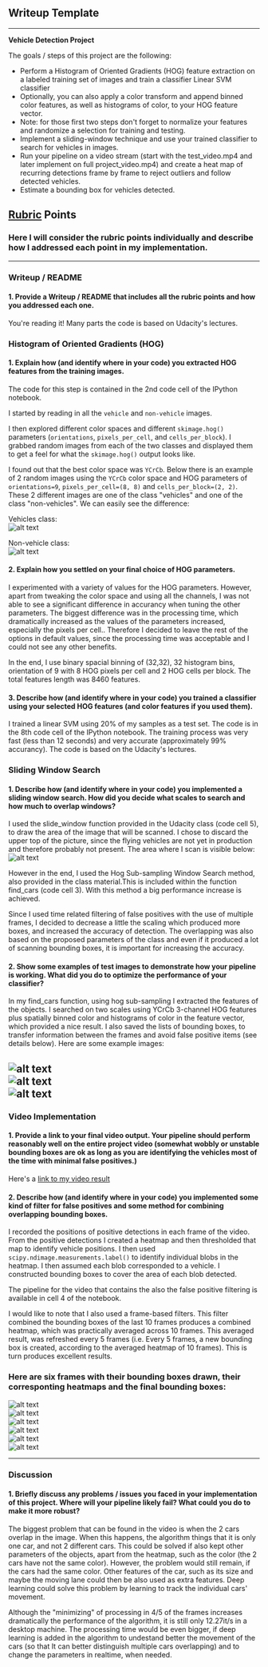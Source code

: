 ## Writeup Template

---

**Vehicle Detection Project**

The goals / steps of this project are the following:

* Perform a Histogram of Oriented Gradients (HOG) feature extraction on a labeled training set of images and train a classifier Linear SVM classifier
* Optionally, you can also apply a color transform and append binned color features, as well as histograms of color, to your HOG feature vector. 
* Note: for those first two steps don't forget to normalize your features and randomize a selection for training and testing.
* Implement a sliding-window technique and use your trained classifier to search for vehicles in images.
* Run your pipeline on a video stream (start with the test_video.mp4 and later implement on full project_video.mp4) and create a heat map of recurring detections frame by frame to reject outliers and follow detected vehicles.
* Estimate a bounding box for vehicles detected.

[//]: # (Image References)
[image1]: ./output_images/car_hog.png
[image2]: ./output_images/not_car_hog.png
[image3]: ./output_images/sliding_windows.png
[image4]: ./output_images/bboxes_heat1.png
[image5]: ./output_images/bboxes_heat2.png
[image6]: ./output_images/bboxes_heat3.png
[image7]: ./output_images/example1.png
[image8]: ./output_images/example2.png
[image9]: ./output_images/example3.png
[image10]: ./output_images/example4.png
[image11]: ./output_images/example5.png
[image12]: ./output_images/example6.png

[video1]: ./project_output5.mp4

## [Rubric](https://review.udacity.com/#!/rubrics/513/view) Points
### Here I will consider the rubric points individually and describe how I addressed each point in my implementation.  

---
### Writeup / README

#### 1. Provide a Writeup / README that includes all the rubric points and how you addressed each one. 
You're reading it! Many parts the code is based on Udacity's lectures.

### Histogram of Oriented Gradients (HOG)

#### 1. Explain how (and identify where in your code) you extracted HOG features from the training images.

The code for this step is contained in the 2nd code cell of the IPython notebook.

I started by reading in all the `vehicle` and `non-vehicle` images.   

I then explored different color spaces and different `skimage.hog()` parameters (`orientations`, `pixels_per_cell`, and `cells_per_block`).  I grabbed random images from each of the two classes and displayed them to get a feel for what the `skimage.hog()` output looks like.

I found out that the best color space was `YCrCb`.
Below there is an example of 2 random images using the `YCrCb` color space and HOG parameters of `orientations=9`, `pixels_per_cell=(8, 8)` and `cells_per_block=(2, 2)`. These 2 different images are one of the class "vehicles" and one of the class "non-vehicles". We can easily see the difference:

Vehicles class:   
![alt text][image1]

Non-vehicle class:   
![alt text][image2]

#### 2. Explain how you settled on your final choice of HOG parameters.
 I experimented with a variety of values for the HOG parameters. However, apart from tweaking the color space and using all the channels, I was not able to see a significant difference in accurancy when tuning the other parameters. The biggest difference was in the processing time, which dramatically increased as the values of the parameters increased, especially the pixels per cell.. Therefore I decided to leave the rest of the options in default values, since the processing time was acceptable and I could not see any other benefits.

In the end, I use binary spacial binning of (32,32), 32 histogram bins, orientation of 9 with 8 HOG pixels per cell and 2 HOG cells per block. The total features length was 8460 features.
 
#### 3. Describe how (and identify where in your code) you trained a classifier using your selected HOG features (and color features if you used them).

I trained a linear SVM using 20% of my samples as a test set. The code is in the 8th code cell of the IPython notebook. The training process was very fast (less than 12 seconds) and very accurate (approximately 99% accurancy). The code is based on the Udacity's lectures.

### Sliding Window Search

#### 1. Describe how (and identify where in your code) you implemented a sliding window search.  How did you decide what scales to search and how much to overlap windows?

I used the slide_window function provided in the Udacity class (code cell 5),  to draw the area of the image that will be scanned. I chose to discard the upper top of the picture, since the flying vehicles are not yet in production and therefore probably not present. The area where I scan is visible below:   
![alt text][image3]

However in the end, I used the Hog Sub-sampling Window Search method, also provided in the class material.This is included within the function find_cars (code cell 3). With this method a big performance increase is achieved.   

Since I used time related filtering of false positives with the use of multiple frames, I decided to decrease a little the scaling which produced more boxes, and increased the accuracy of detection. The overlapping was also based on the proposed parameters of the class and even if it produced a lot of scanning bounding boxes, it is important for increasing the accuracy.

#### 2. Show some examples of test images to demonstrate how your pipeline is working.  What did you do to optimize the performance of your classifier?

In my find_cars function, using hog sub-sampling I extracted the features of the objects. I searched on two scales using YCrCb 3-channel HOG features plus spatially binned color and histograms of color in the feature vector, which provided a nice result. I also saved the lists of bounding boxes, to transfer information between the frames and avoid false positive items (see details below).  Here are some example images:

![alt text][image4]   
![alt text][image5]    
![alt text][image6]
---

### Video Implementation

#### 1. Provide a link to your final video output.  Your pipeline should perform reasonably well on the entire project video (somewhat wobbly or unstable bounding boxes are ok as long as you are identifying the vehicles most of the time with minimal false positives.)
Here's a [link to my video result](./project_output5.mp4)


#### 2. Describe how (and identify where in your code) you implemented some kind of filter for false positives and some method for combining overlapping bounding boxes.

I recorded the positions of positive detections in each frame of the video.  From the positive detections I created a heatmap and then thresholded that map to identify vehicle positions.  I then used `scipy.ndimage.measurements.label()` to identify individual blobs in the heatmap.  I then assumed each blob corresponded to a vehicle.  I constructed bounding boxes to cover the area of each blob detected.  

The pipeline for the video that contains the also the false positive filtering is available in cell 4 of the notebook.   

I would like to note that I also used a frame-based filters. This filter combined the bounding boxes of the last 10 frames produces a combined heatmap, which was practically averaged across 10 frames. This averaged result, was refreshed every 5 frames (i.e. Every 5 frames, a new bounding box is created, according to the averaged heatmap of 10 frames). This is turn produces excellent results.

### Here are six frames with their bounding boxes drawn, their corresponting heatmaps and the final bounding boxes: 
![alt text][image7]   
![alt text][image8]   
![alt text][image9]   
![alt text][image10]   
![alt text][image11]   
![alt text][image12]   





---

### Discussion

#### 1. Briefly discuss any problems / issues you faced in your implementation of this project.  Where will your pipeline likely fail?  What could you do to make it more robust?

The biggest problem that can be found in the video is when the 2 cars overlap in the image. When this happens, the algorithm things that it is only one car, and not 2 different cars. This could be solved if also kept other parameters of the objects, apart from the heatmap, such as the color (the 2 cars have not the same color). However, the problem would still remain, if the cars had the same color. Other features of the car, such as its size and maybe the moving lane could then be also used as extra features. Deep learning could solve this problem by learning to track the individual cars' movement.

Although the "minimizing" of processing in 4/5 of the frames increases dramatically the performance of the algorithm, it is still only 12.27it/s in a desktop machine. The processing time would be even bigger, if deep learning is added in the algorithm to undestand better the movement of the cars (so that It can better distinguish multiple cars overlapping) and to change the parameters in realtime, when needed.




